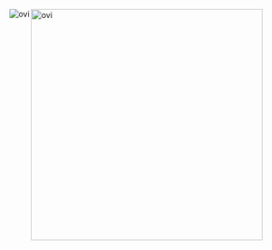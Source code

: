 <p><img align="left" src="https://github-readme-stats.vercel.app/api/top-langs?username=Niden1&show_icons=true&locale=en&layout=compact&theme=chartreuse-dark" alt="ovi" /></p><p>&nbsp;<img align="left" src="https://github-readme-stats.vercel.app/api?username=Niden1&show_icons=true&locale=en&theme=chartreuse-dark" alt="ovi" width="410" /></p>
